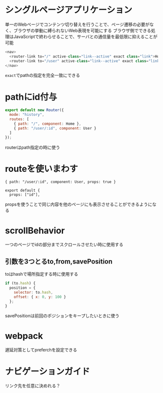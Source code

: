 # シングルページアプリケーション
単一のWebページでコンテンツ切り替えを行うことで、ページ遷移の必要がなく、ブラウザの挙動に縛られないWeb表現を可能にする
ブラウザ側でできる処理はJavaScriptで終わらせることで、サーバとの通信量を最低限に抑えることが可能
```js
<nav>
  <router-link to="/" active-class="link--active" exact class="link">Home</router-link>
  <router-link to="/user" active-class="link--active" exact class="link">User</router-link>
</nav>
```
`exact`でpathの指定を完全一致にできる
# pathにid付与
```js
export default new Router({
  mode: "history",
  routes: [
    { path: "/", component: Home },
    { path: "/user/:id", component: User }
  ]
});
```
routerはpath指定の時に使う
# routeを使いまわす
`{ path: "/user/:id", component: User, props: true }`
```
export default {
  props: ["id"],
```
propsを使うことで同じ内容を他のページにも表示させることができるようになる
# scrollBehavior
一つのページでidの部分までスクロールさせたい時に使用する
## 引数を3つとるto,from,savePosition
toはhashで場所指定する時に使用する
```js
if (to.hash) {
  position = {
    selector: to.hash,
    offset: { x: 0, y: 100 }
  };
}
```
savePositionは前回のポジションをキープしたいときに使う
# webpack
遅延対策としてpreferchを設定できる
# ナビゲーションガイド
リンク先を任意に決めれる？














